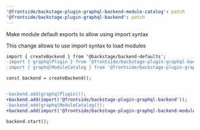 ```yaml
---
'@frontside/backstage-plugin-graphql-backend-module-catalog': patch
'@frontside/backstage-plugin-graphql-backend': patch
---
```


Make module default exports to allow using import syntax

This change allows to use import syntax to load modules

```diff
import { createBackend } from '@backstage/backend-defaults';
-import { graphqlPlugin } from '@frontside/backstage-plugin-graphql-backend';
-import { graphqlModuleCatalog } from '@frontside/backstage-plugin-graphql-backend-module-catalog';

const backend = createBackend();


-backend.add(graphqlPlugin());
+backend.add(import('@frontside/backstage-plugin-graphql-backend'));
-backend.add(graphqlModuleCatalog());
+backend.add(import('@frontside/backstage-plugin-graphql-backend-module-catalog'));

backend.start();
```
